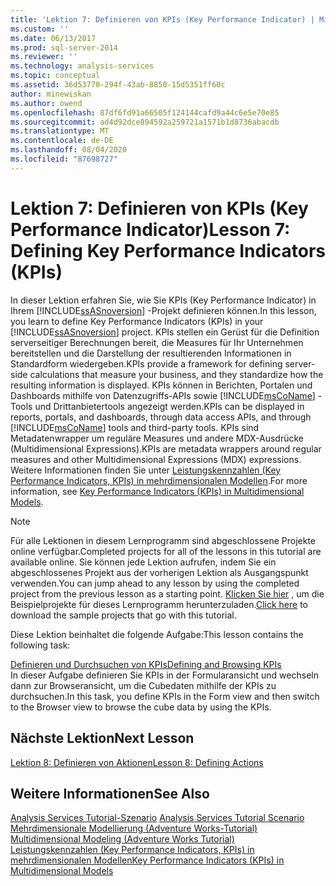 ```yaml
---
title: 'Lektion 7: Definieren von KPIs (Key Performance Indicator) | Microsoft-Dokumentation'
ms.custom: ''
ms.date: 06/13/2017
ms.prod: sql-server-2014
ms.reviewer: ''
ms.technology: analysis-services
ms.topic: conceptual
ms.assetid: 36d53770-294f-43ab-8850-15d5351ff60c
author: minewiskan
ms.author: owend
ms.openlocfilehash: 87df6fd91a66505f124144cafd9a44c6e5e70e85
ms.sourcegitcommit: ad4d92dce894592a259721a1571b1d8736abacdb
ms.translationtype: MT
ms.contentlocale: de-DE
ms.lasthandoff: 08/04/2020
ms.locfileid: "87698727"
---
```

# <a name="lesson-7-defining-key-performance-indicators-kpis"></a><span data-ttu-id="6656a-102">Lektion 7: Definieren von KPIs (Key Performance Indicator)</span><span class="sxs-lookup"><span data-stu-id="6656a-102">Lesson 7: Defining Key Performance Indicators (KPIs)</span></span>
  <span data-ttu-id="6656a-103">In dieser Lektion erfahren Sie, wie Sie KPIs (Key Performance Indicator) in Ihrem [!INCLUDE[ssASnoversion](../includes/ssasnoversion-md.md)] -Projekt definieren können.</span><span class="sxs-lookup"><span data-stu-id="6656a-103">In this lesson, you learn to define Key Performance Indicators (KPIs) in your [!INCLUDE[ssASnoversion](../includes/ssasnoversion-md.md)] project.</span></span> <span data-ttu-id="6656a-104">KPIs stellen ein Gerüst für die Definition serverseitiger Berechnungen bereit, die Measures für Ihr Unternehmen bereitstellen und die Darstellung der resultierenden Informationen in Standardform wiedergeben.</span><span class="sxs-lookup"><span data-stu-id="6656a-104">KPIs provide a framework for defining server-side calculations that measure your business, and they standardize how the resulting information is displayed.</span></span> <span data-ttu-id="6656a-105">KPIs können in Berichten, Portalen und Dashboards mithilfe von Datenzugriffs-APIs sowie [!INCLUDE[msCoName](../includes/msconame-md.md)] -Tools und Drittanbietertools angezeigt werden.</span><span class="sxs-lookup"><span data-stu-id="6656a-105">KPIs can be displayed in reports, portals, and dashboards, through data access APIs, and through [!INCLUDE[msCoName](../includes/msconame-md.md)] tools and third-party tools.</span></span> <span data-ttu-id="6656a-106">KPIs sind Metadatenwrapper um reguläre Measures und andere MDX-Ausdrücke (Multidimensional Expressions).</span><span class="sxs-lookup"><span data-stu-id="6656a-106">KPIs are metadata wrappers around regular measures and other Multidimensional Expressions (MDX) expressions.</span></span> <span data-ttu-id="6656a-107">Weitere Informationen finden Sie unter [Leistungskennzahlen &#40;Key Performance Indicators, KPIs&#41; in mehrdimensionalen Modellen](multidimensional-models/key-performance-indicators-kpis-in-multidimensional-models.md).</span><span class="sxs-lookup"><span data-stu-id="6656a-107">For more information, see [Key Performance Indicators &#40;KPIs&#41; in Multidimensional Models](multidimensional-models/key-performance-indicators-kpis-in-multidimensional-models.md).</span></span>  
  
> [!NOTE]  
>  <span data-ttu-id="6656a-108">Für alle Lektionen in diesem Lernprogramm sind abgeschlossene Projekte online verfügbar.</span><span class="sxs-lookup"><span data-stu-id="6656a-108">Completed projects for all of the lessons in this tutorial are available online.</span></span> <span data-ttu-id="6656a-109">Sie können jede Lektion aufrufen, indem Sie ein abgeschlossenes Projekt aus der vorherigen Lektion als Ausgangspunkt verwenden.</span><span class="sxs-lookup"><span data-stu-id="6656a-109">You can jump ahead to any lesson by using the completed project from the previous lesson as a starting point.</span></span> <span data-ttu-id="6656a-110">[Klicken Sie hier](https://go.microsoft.com/fwlink/?LinkID=221866) , um die Beispielprojekte für dieses Lernprogramm herunterzuladen.</span><span class="sxs-lookup"><span data-stu-id="6656a-110">[Click here](https://go.microsoft.com/fwlink/?LinkID=221866) to download the sample projects that go with this tutorial.</span></span>  
  
 <span data-ttu-id="6656a-111">Diese Lektion beinhaltet die folgende Aufgabe:</span><span class="sxs-lookup"><span data-stu-id="6656a-111">This lesson contains the following task:</span></span>  
  
 [<span data-ttu-id="6656a-112">Definieren und Durchsuchen von KPIs</span><span class="sxs-lookup"><span data-stu-id="6656a-112">Defining and Browsing KPIs</span></span>](lesson-7-1-defining-and-browsing-kpis.md)  
 <span data-ttu-id="6656a-113">In dieser Aufgabe definieren Sie KPIs in der Formularansicht und wechseln dann zur Browseransicht, um die Cubedaten mithilfe der KPIs zu durchsuchen.</span><span class="sxs-lookup"><span data-stu-id="6656a-113">In this task, you define KPIs in the Form view and then switch to the Browser view to browse the cube data by using the KPIs.</span></span>  
  
## <a name="next-lesson"></a><span data-ttu-id="6656a-114">Nächste Lektion</span><span class="sxs-lookup"><span data-stu-id="6656a-114">Next Lesson</span></span>  
 [<span data-ttu-id="6656a-115">Lektion 8: Definieren von Aktionen</span><span class="sxs-lookup"><span data-stu-id="6656a-115">Lesson 8: Defining Actions</span></span>](lesson-8-defining-actions.md)  
  
## <a name="see-also"></a><span data-ttu-id="6656a-116">Weitere Informationen</span><span class="sxs-lookup"><span data-stu-id="6656a-116">See Also</span></span>  
 <span data-ttu-id="6656a-117">[Analysis Services Tutorial-Szenario](analysis-services-tutorial-scenario.md) </span><span class="sxs-lookup"><span data-stu-id="6656a-117">[Analysis Services Tutorial Scenario](analysis-services-tutorial-scenario.md) </span></span>  
 <span data-ttu-id="6656a-118">[Mehrdimensionale Modellierung &#40;Adventure Works-Tutorial&#41;](multidimensional-modeling-adventure-works-tutorial.md) </span><span class="sxs-lookup"><span data-stu-id="6656a-118">[Multidimensional Modeling &#40;Adventure Works Tutorial&#41;](multidimensional-modeling-adventure-works-tutorial.md) </span></span>  
 [<span data-ttu-id="6656a-119">Leistungskennzahlen &#40;Key Performance Indicators, KPIs&#41; in mehrdimensionalen Modellen</span><span class="sxs-lookup"><span data-stu-id="6656a-119">Key Performance Indicators &#40;KPIs&#41; in Multidimensional Models</span></span>](multidimensional-models/key-performance-indicators-kpis-in-multidimensional-models.md)  
  
  
